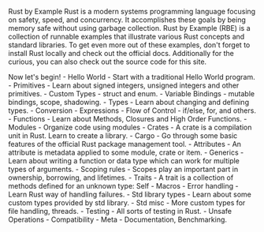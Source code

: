 Rust by Example
Rust is a modern systems programming language focusing on safety, speed, and concurrency. It accomplishes these goals by being memory safe without using garbage collection.
Rust by Example (RBE) is a collection of runnable examples that illustrate various Rust concepts and standard libraries. To get even more out of these examples, don't forget to install Rust locally and check out the official docs. Additionally for the curious, you can also check out the source code for this site.

Now let's begin!
    - Hello World - Start with a traditional Hello World program.
    - Primitives - Learn about signed integers, unsigned integers and other primitives.
    - Custom Types - struct and enum.
    - Variable Bindings - mutable bindings, scope, shadowing.
    - Types - Learn about changing and defining types.
    - Conversion
    - Expressions
    - Flow of Control - if/else, for, and others.
    - Functions - Learn about Methods, Closures and High Order Functions.
    - Modules - Organize code using modules
    - Crates - A crate is a compilation unit in Rust. Learn to create a library.
    - Cargo - Go through some basic features of the official Rust package management tool.
    - Attributes - An attribute is metadata applied to some module, crate or item.
    - Generics - Learn about writing a function or data type which can work for multiple types of arguments.
    - Scoping rules - Scopes play an important part in ownership, borrowing, and lifetimes.
    - Traits - A trait is a collection of methods defined for an unknown type: Self
    - Macros
    - Error handling - Learn Rust way of handling failures.
    - Std library types - Learn about some custom types provided by std library.
    - Std misc - More custom types for file handling, threads.
    - Testing - All sorts of testing in Rust.
    - Unsafe Operations
    - Compatibility
    - Meta - Documentation, Benchmarking.